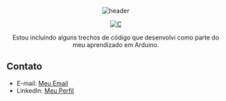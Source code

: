 <p align="center">
  
<img src="https://camo.githubusercontent.com/82291b0fe831bfc6781e07fc5090cbd0a8b912bb8b8d4fec0696c881834f81ac/68747470733a2f2f70726f626f742e6d656469612f394575424971676170492e676966" width="100%" height="2">

</p>
<div align="center">
  
![header](https://capsule-render.vercel.app/api?type=soft&text=⭐️ARDUINO⭐&fontAlign=50&fontAlignY=60&fontSize=30&animation=fadeIn&height=100)

</div>

<div align="center">

  [![C](https://img.shields.io/badge/Feito%20com-C-purple)](#) 

</div>

<p align="center"> Estou incluindo alguns trechos de código que desenvolvi como parte do meu aprendizado em Arduino. </p>

## Contato

- E-mail: [Meu Email](mailto:agonsalvessissa@gmail.com)
- LinkedIn: [Meu Perfil](https://www.linkedin.com/in/alerrandra)

<p align="center">
<img src="https://camo.githubusercontent.com/82291b0fe831bfc6781e07fc5090cbd0a8b912bb8b8d4fec0696c881834f81ac/68747470733a2f2f70726f626f742e6d656469612f394575424971676170492e676966" width="100%" height="2">
</p>
